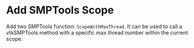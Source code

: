 # Add SMPTools Scope

Add two SMPTools function: `ScopeWithMaxThread`.
It can be used to call a vtkSMPTools method with a specific max thread number within the current scope.
